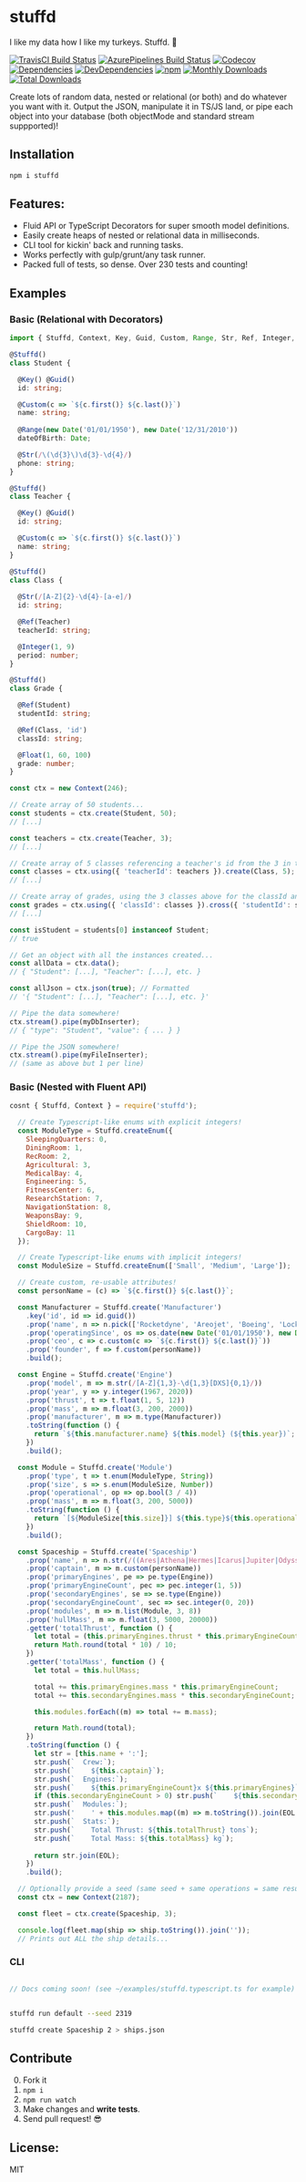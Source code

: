 # stuffd

I like my data how I like my turkeys. Stuffd. :turkey:

[![TravisCI Build Status](https://img.shields.io/travis/JimmyBoh/stuffd/master.svg?style=flat-square)](https://travis-ci.org/JimmyBoh/stuffd)
[![AzurePipelines Build Status](https://dev.azure.com/jimmyboh/Stuffd/_apis/build/status/CI)](https://dev.azure.com/jimmyboh/Stuffd/_build/latest?definitionId=1)
[![Codecov](https://img.shields.io/codecov/c/github/JimmyBoh/stuffd.svg?style=flat-square)](https://codecov.io/gh/JimmyBoh/stuffd)
[![Dependencies](https://img.shields.io/david/JimmyBoh/stuffd.svg?style=flat-square)](https://david-dm.org/JimmyBoh/stuffd)
[![DevDependencies](https://img.shields.io/david/dev/JimmyBoh/stuffd.svg?style=flat-square)](https://david-dm.org/JimmyBoh/stuffd?type=dev)
[![npm](https://img.shields.io/npm/v/stuffd.svg?style=flat-square)](https://www.npmjs.com/package/stuffd)
[![Monthly Downloads](https://img.shields.io/npm/dm/stuffd.svg?style=flat-square)](https://www.npmjs.com/package/stuffd)
[![Total Downloads](https://img.shields.io/npm/dt/stuffd.svg?style=flat-square)](https://www.npmjs.com/package/stuffd)

Create lots of random data, nested or relational (or both) and do whatever you want with it. Output the JSON, manipulate it in TS/JS land, or pipe each object into your database (both objectMode and standard stream suppported)!

## Installation

```bash
npm i stuffd
```

## Features:
 - Fluid API or TypeScript Decorators for super smooth model definitions.
 - Easily create heaps of nested or relational data in milliseconds.
 - CLI tool for kickin' back and running tasks.
 - Works perfectly with gulp/grunt/any task runner.
 - Packed full of tests, so dense. Over 230 tests and counting!

## Examples

### Basic (Relational with Decorators)

```ts
import { Stuffd, Context, Key, Guid, Custom, Range, Str, Ref, Integer, Float } from 'stuffd';

@Stuffd()
class Student {

  @Key() @Guid()
  id: string;

  @Custom(c => `${c.first()} ${c.last()}`)
  name: string;
  
  @Range(new Date('01/01/1950'), new Date('12/31/2010'))
  dateOfBirth: Date;

  @Str(/\(\d{3}\)\d{3}-\d{4}/)
  phone: string;
}

@Stuffd()
class Teacher {

  @Key() @Guid()
  id: string;

  @Custom(c => `${c.first()} ${c.last()}`)
  name: string;
}

@Stuffd()
class Class {
  
  @Str(/[A-Z]{2}-\d{4}-[a-e]/)
  id: string;

  @Ref(Teacher)
  teacherId: string;

  @Integer(1, 9)
  period: number;
}

@Stuffd()
class Grade {

  @Ref(Student)
  studentId: string;

  @Ref(Class, 'id')
  classId: string;

  @Float(1, 60, 100)
  grade: number;
}

const ctx = new Context(246);

// Create array of 50 students...
const students = ctx.create(Student, 50);
// [...]

const teachers = ctx.create(Teacher, 3);
// [...]

// Create array of 5 classes referencing a teacher's id from the 3 in that list...
const classes = ctx.using({ 'teacherId': teachers }).create(Class, 5);
// [...]

// Create array of grades, using the 3 classes above for the classId and making one for each student.
const grades = ctx.using({ 'classId': classes }).cross({ 'studentId': students }).create(Grade);
// [...]

const isStudent = students[0] instanceof Student;
// true

// Get an object with all the instances created...
const allData = ctx.data();
// { "Student": [...], "Teacher": [...], etc. }

const allJson = ctx.json(true); // Formatted
// '{ "Student": [...], "Teacher": [...], etc. }'

// Pipe the data somewhere!
ctx.stream().pipe(myDbInserter);
// { "type": "Student", "value": { ... } }

// Pipe the JSON somewhere!
ctx.stream().pipe(myFileInserter);
// (same as above but 1 per line)

```

### Basic (Nested with Fluent API)

```js
cosnt { Stuffd, Context } = require('stuffd');

  // Create Typescript-like enums with explicit integers!
  const ModuleType = Stuffd.createEnum({
    SleepingQuarters: 0,
    DiningRoom: 1,
    RecRoom: 2,
    Agricultural: 3,
    MedicalBay: 4,
    Engineering: 5,
    FitnessCenter: 6,
    ResearchStation: 7,
    NavigationStation: 8,
    WeaponsBay: 9,
    ShieldRoom: 10,
    CargoBay: 11
  });

  // Create Typescript-like enums with implicit integers!
  const ModuleSize = Stuffd.createEnum(['Small', 'Medium', 'Large']);

  // Create custom, re-usable attributes!
  const personName = (c) => `${c.first()} ${c.last()}`;

  const Manufacturer = Stuffd.create('Manufacturer')
    .key('id', id => id.guid())
    .prop('name', n => n.pick(['Rocketdyne', 'Areojet', 'Boeing', 'Lockheed', 'SpaceX', 'Kerbal']))
    .prop('operatingSince', os => os.date(new Date('01/01/1950'), new Date()))
    .prop('ceo', c => c.custom(c => `${c.first()} ${c.last()}`))
    .prop('founder', f => f.custom(personName))
    .build();

  const Engine = Stuffd.create('Engine')
    .prop('model', m => m.str(/[A-Z]{1,3}-\d{1,3}[DXS]{0,1}/))
    .prop('year', y => y.integer(1967, 2020))
    .prop('thrust', t => t.float(1, 5, 12))
    .prop('mass', m => m.float(3, 200, 2000))
    .prop('manufacturer', m => m.type(Manufacturer))
    .toString(function () {
      return `${this.manufacturer.name} ${this.model} (${this.year})`;
    })
    .build();

  const Module = Stuffd.create('Module')
    .prop('type', t => t.enum(ModuleType, String))
    .prop('size', s => s.enum(ModuleSize, Number))
    .prop('operational', op => op.bool(3 / 4))
    .prop('mass', m => m.float(3, 200, 5000))
    .toString(function () {
      return `[${ModuleSize[this.size]}] ${this.type}${this.operational ? '' : ' (undergoing maintenance)'}`;
    })
    .build();

  const Spaceship = Stuffd.create('Spaceship')
    .prop('name', n => n.str(/((Ares|Athena|Hermes|Icarus|Jupiter|Odyssey|Orion|Daedalus|Falcon|[A-Z] Wing) [XXIIVVCD]{2,3})/))
    .prop('captain', m => m.custom(personName))
    .prop('primaryEngines', pe => pe.type(Engine))
    .prop('primaryEngineCount', pec => pec.integer(1, 5))
    .prop('secondaryEngines', se => se.type(Engine))
    .prop('secondaryEngineCount', sec => sec.integer(0, 20))
    .prop('modules', m => m.list(Module, 3, 8))
    .prop('hullMass', m => m.float(3, 5000, 20000))
    .getter('totalThrust', function () {
      let total = (this.primaryEngines.thrust * this.primaryEngineCount) + (this.secondaryEngines.thrust * this.secondaryEngineCount);
      return Math.round(total * 10) / 10;
    })
    .getter('totalMass', function () {
      let total = this.hullMass;

      total += this.primaryEngines.mass * this.primaryEngineCount;
      total += this.secondaryEngines.mass * this.secondaryEngineCount;

      this.modules.forEach((m) => total += m.mass);

      return Math.round(total);
    })
    .toString(function () {
      let str = [this.name + ':'];
      str.push(`  Crew:`);
      str.push(`    ${this.captain}`);
      str.push(`  Engines:`);
      str.push(`    ${this.primaryEngineCount}x ${this.primaryEngines}`);
      if (this.secondaryEngineCount > 0) str.push(`    ${this.secondaryEngineCount}x ${this.secondaryEngines}`);
      str.push(`  Modules:`);
      str.push('    ' + this.modules.map((m) => m.toString()).join(EOL + '    '));
      str.push(`  Stats:`);
      str.push(`    Total Thrust: ${this.totalThrust} tons`);
      str.push(`    Total Mass: ${this.totalMass} kg`);
      
      return str.join(EOL);
    })
    .build();

  // Optionally provide a seed (same seed + same operations = same result)
  const ctx = new Context(2187);

  const fleet = ctx.create(Spaceship, 3);

  console.log(fleet.map(ship => ship.toString()).join(''));
  // Prints out ALL the ship details...

```
 
### CLI

```ts

// Docs coming soon! (see ~/examples/stuffd.typescript.ts for example)

```

```bash

stuffd run default --seed 2319

stuffd create Spaceship 2 > ships.json

```

## Contribute
 
 0. Fork it
 1. `npm i`
 2. `npm run watch`
 3. Make changes and **write tests**.
 4. Send pull request! :sunglasses:
 
## License:
 
MIT
